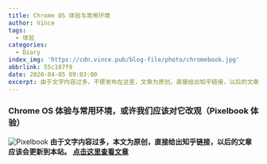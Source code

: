 ```yaml
---
title: Chrome OS 体验与常用环境
author: Vince
tags:
  - 体验
categories:
  - Diary
index_img: 'https://cdn.vince.pub/blog-file/photo/chromebook.jpg'
abbrlink: 55c107f9
date: 2020-04-05 09:03:00
excerpt: 由于文字内容过多，不便发布在这里，文章为原创，直接给出知乎链接，以后的文章会更新到本站
---
```

### Chrome OS 体验与常用环境，或许我们应该对它改观（Pixelbook 体验）

![Pixelbook](https://cdn.vince.pub/blog-file/photo/chromebook.jpg)
**由于文字内容过多，本文为原创，直接给出知乎链接，以后的文章应该会更新到本站。**
**[点击这里查看文章](https://zhuanlan.zhihu.com/p/105649401)**